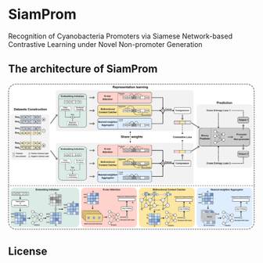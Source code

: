 # SiamProm

Recognition of Cyanobacteria Promoters via Siamese Network-based Contrastive Learning under Novel Non-promoter Generation

## The architecture of SiamProm

![SiamProm](./figs/fig2.webp)








## License
